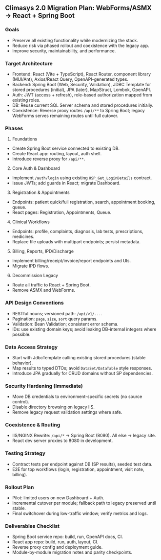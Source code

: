 ## Climasys 2.0 Migration Plan: WebForms/ASMX → React + Spring Boot

### Goals
- Preserve all existing functionality while modernizing the stack.
- Reduce risk via phased rollout and coexistence with the legacy app.
- Improve security, maintainability, and performance.

### Target Architecture
- Frontend: React (Vite + TypeScript), React Router, component library (MUI/Ant), Axios/React Query, OpenAPI-generated types.
- Backend: Spring Boot (Web, Security, Validation), JDBC Template for stored procedures (initial), JPA (later), MapStruct, Lombok, OpenAPI.
- Auth: JWT (access + refresh), role-based authorization mapped from existing roles.
- DB: Reuse current SQL Server schema and stored procedures initially.
- Coexistence: Reverse proxy routes `/api/**` to Spring Boot; legacy WebForms serves remaining routes until full cutover.

### Phases
1) Foundations
- Create Spring Boot service connected to existing DB.
- Create React app: routing, layout, auth shell.
- Introduce reverse proxy for `/api/**`.

2) Core Auth & Dashboard
- Implement `/auth/login` using existing `USP_Get_LoginDetails` contract.
- Issue JWTs; add guards in React; migrate Dashboard.

3) Registration & Appointments
- Endpoints: patient quick/full registration, search, appointment booking, queue.
- React pages: Registration, Appointments, Queue.

4) Clinical Workflows
- Endpoints: profile, complaints, diagnosis, lab tests, prescriptions, medicines.
- Replace file uploads with multipart endpoints; persist metadata.

5) Billing, Reports, IPD/Discharge
- Implement billing/receipt/invoice/report endpoints and UIs.
- Migrate IPD flows.

6) Decommission Legacy
- Route all traffic to React + Spring Boot.
- Remove ASMX and WebForms.

### API Design Conventions
- RESTful nouns; versioned path: `/api/v1/...`.
- Pagination: `page`, `size`, `sort` query params.
- Validation: Bean Validation; consistent error schema.
- IDs: use existing domain keys; avoid leaking DB-internal integers where possible.

### Data Access Strategy
- Start with JdbcTemplate calling existing stored procedures (stable behavior).
- Map results to typed DTOs; avoid `DataSet/DataTable` style responses.
- Introduce JPA gradually for CRUD domains without SP dependencies.

### Security Hardening (Immediate)
- Move DB credentials to environment-specific secrets (no source control).
- Disable directory browsing on legacy IIS.
- Remove legacy request validation settings where safe.

### Coexistence & Routing
- IIS/NGINX Rewrite: `/api/*` → Spring Boot (8080). All else → legacy site.
- React dev server proxies to 8080 in development.

### Testing Strategy
- Contract tests per endpoint against DB (SP results), seeded test data.
- E2E for top workflows (login, registration, appointment, visit note, billing).

### Rollout Plan
- Pilot: limited users on new Dashboard + Auth.
- Incremental cutover per module; fallback path to legacy preserved until stable.
- Final switchover during low-traffic window; verify metrics and logs.

### Deliverables Checklist
- Spring Boot service repo: build, run, OpenAPI docs, CI.
- React app repo: build, run, auth, layout, CI.
- Reverse proxy config and deployment guide.
- Module-by-module migration notes and parity checkpoints.


